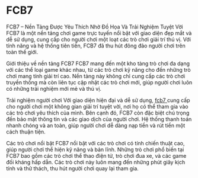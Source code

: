 # FCB7
FCB7 – Nền Tảng Được Yêu Thích Nhờ Đồ Họa Và Trải Nghiệm Tuyệt Vời
FCB7 là một nền tảng chơi game trực tuyến nổi bật với giao diện đẹp mắt và dễ sử dụng, cung cấp cho người chơi một loạt các trò chơi giải trí thú vị. Với tính năng và hệ thống tiên tiến, FCB7 đã thu hút đông đảo người chơi trên toàn thế giới.

Giới thiệu về nền tảng FCB7
FCB7 mang đến một kho tàng trò chơi đa dạng với các thể loại game khác nhau, từ các trò chơi kỹ năng cho đến những trò chơi mang tính giải trí cao. Nền tảng này không chỉ cung cấp các trò chơi truyền thống mà còn liên tục cập nhật các trò chơi mới, giúp người chơi luôn có những trải nghiệm mới mẻ và thú vị.

Trải nghiệm người chơi
Với giao diện hiện đại và dễ sử dụng, <a href="https://fcb7.org"> fcb7 </a>  cung cấp cho người chơi một không gian giải trí tuyệt vời, nơi họ có thể tham gia vào các trò chơi yêu thích của mình. Bên cạnh đó, FCB7 còn đặc biệt chú trọng đến bảo mật thông tin và các giao dịch của người chơi. Hệ thống thanh toán nhanh chóng và an toàn, giúp người chơi dễ dàng nạp tiền và rút tiền một cách thuận tiện.

Các trò chơi nổi bật
FCB7 nổi bật với các trò chơi có tính chiến thuật cao, giúp người chơi thể hiện kỹ năng và bản lĩnh. Những trò chơi phổ biến tại FCB7 bao gồm các trò chơi thể thao điện tử, trò chơi đua xe, và các game đối kháng hấp dẫn. Các trò chơi này luôn mang đến những phút giây kịch tính và thử thách, thu hút người chơi quay lại tham gia.
